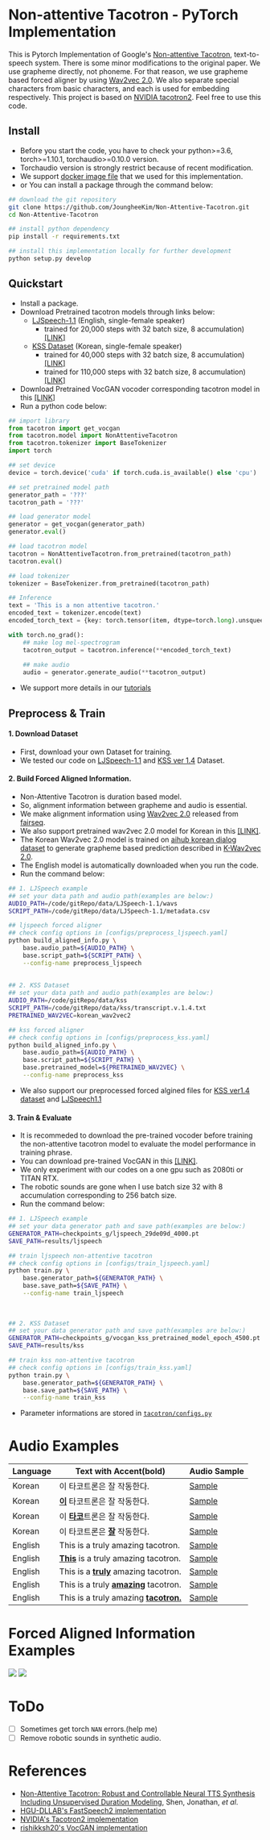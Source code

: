 # Non-attentive Tacotron - PyTorch Implementation

This is Pytorch Implementation of Google's [Non-attentive Tacotron](https://arxiv.org/abs/2010.04301), text-to-speech system.
There is some minor modifications to the original paper. We use grapheme directly, not phoneme. 
For that reason, we use grapheme based forced aligner by using [Wav2vec 2.0](https://arxiv.org/abs/2006.11477).
We also separate special characters from basic characters, and each is used for embedding respectively.
This project is based on [NVIDIA tacotron2](https://github.com/NVIDIA/tacotron2). Feel free to use this code.

## Install
- Before you start the code, you have to check your python>=3.6, torch>=1.10.1, torchaudio>=0.10.0 version.
- Torchaudio version is strongly restrict because of recent modification. 
- We support [docker image file](Dockerfile) that we used for this implementation.
- or You can install a package through the command below:
```bash
## download the git repository
git clone https://github.com/JoungheeKim/Non-Attentive-Tacotron.git
cd Non-Attentive-Tacotron

## install python dependency
pip install -r requirements.txt

## install this implementation locally for further development
python setup.py develop
```

## Quickstart
- Install a package.
- Download Pretrained tacotron models through links below:
  - [LJSpeech-1.1](https://keithito.com/LJ-Speech-Dataset/) (English, single-female speaker)
    - trained for 20,000 steps with 32 batch size, 8 accumulation) [[LINK]](https://drive.google.com/file/d/1kwMt0YYI3vmZFgrnH7NoAKYNwPl_AYoW/view?usp=sharing)
  - [KSS Dataset](https://www.kaggle.com/bryanpark/korean-single-speaker-speech-dataset) (Korean, single-female speaker)
    - trained for 40,000 steps with 32 batch size, 8 accumulation) [[LINK]](https://drive.google.com/file/d/1BBYDTaBS0co7_VgaRowqk8NvFGA5bBgF/view?usp=sharing)
    - trained for 110,000 steps with 32 batch size, 8 accumulation) [[LINK]](https://drive.google.com/file/d/1n8Ui7OenP_cBPbxF8yJJ_TRyh_Nqq3gm/view?usp=sharing)
- Download Pretrained VocGAN vocoder corresponding tacotron model in this [[LINK]](https://github.com/rishikksh20/VocGAN)
- Run a python code below:
```python
## import library
from tacotron import get_vocgan
from tacotron.model import NonAttentiveTacotron
from tacotron.tokenizer import BaseTokenizer
import torch

## set device
device = torch.device('cuda' if torch.cuda.is_available() else 'cpu')

## set pretrained model path
generator_path = '???'
tacotron_path = '???'

## load generator model
generator = get_vocgan(generator_path)
generator.eval()

## load tacotron model
tacotron = NonAttentiveTacotron.from_pretrained(tacotron_path)
tacotron.eval()

## load tokenizer
tokenizer = BaseTokenizer.from_pretrained(tacotron_path)

## Inference
text = 'This is a non attentive tacotron.'
encoded_text = tokenizer.encode(text)
encoded_torch_text = {key: torch.tensor(item, dtype=torch.long).unsqueeze(0).to(device) for key, item in encoded_text.items()}

with torch.no_grad():
    ## make log mel-spectrogram
    tacotron_output = tacotron.inference(**encoded_torch_text)
    
    ## make audio
    audio = generator.generate_audio(**tacotron_output)
```
- We support more details in our [tutorials](tutorial/)

## Preprocess & Train
#### 1. Download Dataset 
- First, download your own Dataset for training.
- We tested our code on [LJSpeech-1.1](https://keithito.com/LJ-Speech-Dataset/) and [KSS ver 1.4](https://www.kaggle.com/bryanpark/korean-single-speaker-speech-dataset) Dataset.

#### 2. Build Forced Aligned Information.
- Non-Attentive Tacotron is duration based model.
- So, alignment information between grapheme and audio is essential.
- We make alignment information using [Wav2vec 2.0](https://arxiv.org/abs/2006.11477) released from [fairseq](https://github.com/pytorch/fairseq/tree/main/examples/wav2vec).
- We also support pretrained wav2vec 2.0 model for Korean in this [[LINK]](https://drive.google.com/file/d/1BBYDTaBS0co7_VgaRowqk8NvFGA5bBgF/view?usp=sharing).
- The Korean Wav2vec 2.0 model is trained on [aihub korean dialog dataset](https://aihub.or.kr/aidata/105) to generate grapheme based prediction described in [K-Wav2vec 2.0](https://arxiv.org/abs/2110.05172).
- The English model is automatically downloaded when you run the code.
- Run the command below:
```bash
## 1. LJSpeech example
## set your data path and audio path(examples are below:)
AUDIO_PATH=/code/gitRepo/data/LJSpeech-1.1/wavs
SCRIPT_PATH=/code/gitRepo/data/LJSpeech-1.1/metadata.csv

## ljspeech forced aligner
## check config options in [configs/preprocess_ljspeech.yaml]
python build_aligned_info.py \
    base.audio_path=${AUDIO_PATH} \
    base.script_path=${SCRIPT_PATH} \
    --config-name preprocess_ljspeech
    
    
## 2. KSS Dataset 
## set your data path and audio path(examples are below:)
AUDIO_PATH=/code/gitRepo/data/kss
SCRIPT_PATH=/code/gitRepo/data/kss/transcript.v.1.4.txt
PRETRAINED_WAV2VEC=korean_wav2vec2

## kss forced aligner
## check config options in [configs/preprocess_kss.yaml]
python build_aligned_info.py \
    base.audio_path=${AUDIO_PATH} \
    base.script_path=${SCRIPT_PATH} \
    base.pretrained_model=${PRETRAINED_WAV2VEC} \
    --config-name preprocess_kss
```
- We also support our preprocessed forced algined files for [KSS ver1.4 dataset](https://drive.google.com/file/d/1Ou3X_xHDmfYLSLIp3WW8KO6dSvco7iQQ/view?usp=sharing) and [LJSpeech1.1](https://drive.google.com/file/d/1IOLrORHq-_No16yBaiNX6D1p6PIHxT56/view?usp=sharing)
#### 3. Train & Evaluate
- It is recommeded to download the pre-trained vocoder before training the non-attentive tacotron model to evaluate the model performance in training phrase.
- You can download pre-trained VocGAN in this [[LINK]](https://github.com/rishikksh20/VocGAN).
- We only experiment with our codes on a one gpu such as 2080ti or TITAN RTX.
- The robotic sounds are gone when I use batch size 32 with 8 accumulation corresponding to 256 batch size.
- Run the command below:
```bash
## 1. LJSpeech example
## set your data generator path and save path(examples are below:)
GENERATOR_PATH=checkpoints_g/ljspeech_29de09d_4000.pt
SAVE_PATH=results/ljspeech

## train ljspeech non-attentive tacotron
## check config options in [configs/train_ljspeech.yaml]
python train.py \
    base.generator_path=${GENERATOR_PATH} \
    base.save_path=${SAVE_PATH} \
    --config-name train_ljspeech
  
  
    
## 2. KSS Dataset   
## set your data generator path and save path(examples are below:)
GENERATOR_PATH=checkpoints_g/vocgan_kss_pretrained_model_epoch_4500.pt
SAVE_PATH=results/kss

## train kss non-attentive tacotron
## check config options in [configs/train_kss.yaml]
python train.py \
    base.generator_path=${GENERATOR_PATH} \
    base.save_path=${SAVE_PATH} \
    --config-name train_kss

```
- Parameter informations are stored in [`tacotron/configs.py`](tacotron/configs.py)
# Audio Examples
 Language | Text with Accent(bold) | Audio Sample  | 
|----------|-------------------------------------------|---------|
| Korean   | 이 타코트론은 잘 작동한다.                   | [Sample](https://user-images.githubusercontent.com/30570052/147639514-6b2212ef-5a66-4226-9343-49b639e26370.mp4) |
| Korean   | <b><ins>이</ins></b> 타코트론은 잘 작동한다. | [Sample](https://user-images.githubusercontent.com/30570052/147639573-e9fd2e79-cba5-437d-a9c6-5b9bf869e5c6.mp4) |
| Korean   | 이 <b><ins>타코</ins></b>트론은 잘 작동한다. | [Sample](https://user-images.githubusercontent.com/30570052/147639588-b8b8abb2-3ea1-47db-b14b-719fbde93054.mp4) |
| Korean   | 이 타코트론은 <b><ins>잘</ins></b> 작동한다. | [Sample](https://user-images.githubusercontent.com/30570052/147639606-0a1b09f0-0151-4e1c-923d-b2e482db0194.mp4) |
| English   | This is a truly amazing tacotron.                        | [Sample](https://user-images.githubusercontent.com/30570052/148705242-ce24f1e8-3b4d-4df7-86d2-4c3280e8e6a3.mp4) |
| English   | <b><ins>This</ins></b> is a truly amazing tacotron.      | [Sample](https://user-images.githubusercontent.com/30570052/148705345-3d38a157-d776-4652-b3e6-ed95ce6a3e83.mp4) |
| English   | This is a <b><ins>truly</ins></b> amazing tacotron.      | [Sample](https://user-images.githubusercontent.com/30570052/148705353-69d39629-5134-418c-979c-464a68f36387.mp4) |
| English   | This is a truly <b><ins>amazing</ins></b> tacotron.      | [Sample](https://user-images.githubusercontent.com/30570052/148705358-482c051e-2592-46fc-bad2-26738500b2b9.mp4) |
| English   | This is a truly amazing <b><ins>tacotron.</ins></b>      | [Sample](https://user-images.githubusercontent.com/30570052/148705364-02ab4e8a-def1-4ae4-94a9-9772ca45e8ea.mp4) |




# Forced Aligned Information Examples
![](samples/english_forced_aligned_information.png)
![](samples/korean_forced_aligned_information.png)

# ToDo
- [ ] Sometimes get torch `NAN` errors.(help me)
- [ ] Remove robotic sounds in synthetic audio.

# References
- [Non-Attentive Tacotron: Robust and Controllable Neural TTS Synthesis Including Unsupervised Duration Modeling](https://arxiv.org/abs/2010.04301), Shen, Jonathan, *et al*.
- [HGU-DLLAB's FastSpeech2 implementation](https://github.com/HGU-DLLAB/Korean-FastSpeech2-Pytorch)
- [NVIDIA's Tacotron2 implementation](https://github.com/NVIDIA/tacotron2)
- [rishikksh20's VocGAN implementation](https://github.com/rishikksh20/VocGAN)
